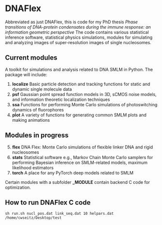 # DNAFlex

Abbreviated as just DNAFlex, this is code for my PhD thesis *Phase transitions of DNA-protein condensates during the immune response: an information geometric perspective*
The code contains various statistical inference software, statistical physics simulations, modules for simulating and analyzing images of super-resolution images of single nucleosomes.

## Current modules

A toolkit for simulations and analysis related to DNA SMLM in Python. The package will include: 

1. **localize** Basic particle detection and tracking functions for static and dynamic single molecule data
2. **psf** Gaussian point spread function models in 3D, sCMOS noise models, and information theoretic localization techniques
3. **ssa** Functions for performing Monte Carlo simulations of photoswitching dynamics of fluorophores
4. **plot** A variety of functions for generating common SMLM plots and making animations

## Modules in progress

5. **flex** DNA Flex: Monte Carlo simulations of flexible linker DNA and rigid nucleosomes
6. **stats** Statistical software e.g., Markov Chain Monte Carlo samplers for performing Bayesian inference on SMLM-related models, maximum likelihood estimators
7. **torch** A place for any PyTorch deep models related to SMLM

Certain modules with a subfolder **_MODULE** contain backend C code for optimization.

## How to run DNAFlex C code

```
sh run.sh nucl_pos.dat link_seq.dat 10 helpars.dat /home/cwseitz/Desktop/test
```
